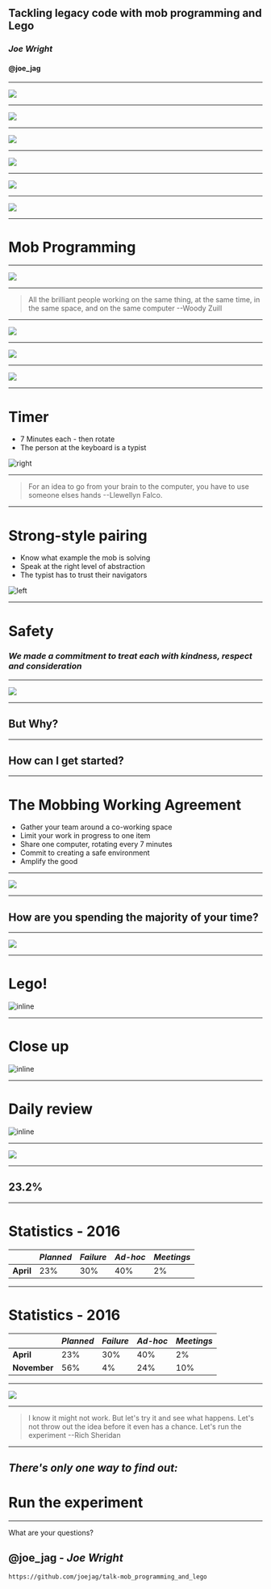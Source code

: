 ## Tackling legacy code with mob programming and Lego

### *Joe Wright*
#### __@joe_jag__

---

![](images/glasgow.jpg)

---

![](images/car_sales.jpg)

---

![](images/too_much_work.jpg)

---

![](images/construction.jpg)

---

![](images/fix_car.jpg)

---

![](images/boat.jpg)

---

# Mob Programming

---

![](images/hands_raised.jpg)

---

> All the brilliant people working on the same thing, at the same time, in the same space, and on the same computer
--Woody Zuill

---

![](images/kim-jong-un-scary.jpg)

---

![](images/kim-jong-un-happy.jpg)

---

![](https://www.youtube.com/watch?v=dVqUcNKVbYg)

---

# Timer

* 7 Minutes each - then rotate
* The person at the keyboard is a typist

![right](images/stop-watch.png)

---

> For an idea to go from your brain to the computer, you have to use someone elses hands
--Llewellyn Falco.

---

# Strong-style pairing

* Know what example the mob is solving
* Speak at the right level of abstraction
* The typist has to trust their navigators

![left](images/arm_wrestle.jpg)

---

# Safety

### *We made a commitment to treat each with kindness, respect and consideration*

---

![](images/ideal_size.jpg)

---

## But Why?

---

## How can I get started?

---

# The Mobbing Working Agreement

* Gather your team around a co-working space
* Limit your work in progress to one item
* Share one computer, rotating every 7 minutes
* Commit to creating a safe environment
* Amplify the good

---

![](images/glasgow.jpg)

---

## How are you spending the majority of your time?

---

![](images/measure.jpg)

---


# Lego!

![inline](images/lego_1.png)

---

# Close up

![inline](images/lego_2.png)

---

# Daily review

![inline](images/lego_3.png)

---

![](images/glasgow.jpg)

---

## 23.2%

---

# Statistics - 2016

|            | *Planned* | *Failure* | *Ad-hoc* | *Meetings* |
| ---        | ---     | ---     | ---    | ---      |
| __April__  | 23%     | 30%     | 40%    | 2%       |

---

# Statistics - 2016

|            | *Planned* | *Failure* | *Ad-hoc* | *Meetings* |
| ---        | ---     | ---     | ---    | ---      |
| __April__      | 23%     | 30%     | 40%    | 2%       |
| __November__   | 56%     | 4%      | 24%    | 10%      |

---

![](images/glasgow.jpg)

---

> I know it might not work. But let's try it and see what happens. Let's not throw out the idea before it even has a chance. Let's run the experiment
--Rich Sheridan

---

## *There's only one way to find out:*
# Run the experiment

---

What are your questions?

## __@joe_jag__ - *Joe Wright*
`https://github.com/joejag/talk-mob_programming_and_lego`
